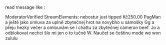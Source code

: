 

read message like : 

ModeratorVerified StreamElements: nebostur just tipped Kč250.00 PagMan a ještě jako omluva za uplně zbytečnej hrot na novybho u sámošky Gg a přeju hezký večer a omlouvám se i chattu za zbytečnej cameron beef. 
Jo a odblokovat nechci šlo mi jen o to tučné W. Naučet se češtinu mode we won zululu